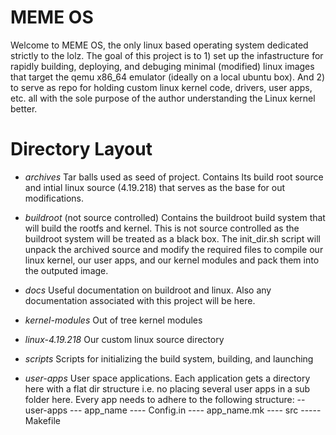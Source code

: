 # MEME OS
Welcome to MEME OS, the only linux based operating system dedicated strictly
to the lolz. The goal of this project is to 1) set up the infastructure for 
rapidly building, deploying, and debuging minimal (modified) linux images that
target the qemu x86_64 emulator (ideally on a local ubuntu box). And 2) to 
serve as repo for holding custom linux kernel code, drivers, user apps, etc. 
all with the sole purpose of the author understanding the Linux kernel better.

# Directory Layout
- *archives*
Tar balls used as seed of project. Contains lts build root source and intial
linux source (4.19.218) that serves as the base for out modifications.

- *buildroot* (not source controlled)
Contains the buildroot build system that will build the rootfs and kernel. This
is not source controlled as the buildroot system will be treated as a black box.
The init_dir.sh script will unpack the archived source and modify the required
files to compile our linux kernel, our user apps, and our kernel modules and
pack them into the outputed image. 

- *docs*
Useful documentation on buildroot and linux. Also any documentation associated
with this project will be here.

- *kernel-modules*
Out of tree kernel modules

- *linux-4.19.218*
Our custom linux source directory

- *scripts*
Scripts for initializing the build system, building, and launching

- *user-apps*
User space applications. Each application gets a directory here with a flat dir
structure i.e. no placing several user apps in a sub folder here. Every app 
needs to adhere to the following structure:
-- user-apps
--- app_name
---- Config.in
---- app_name.mk
---- src
----- Makefile